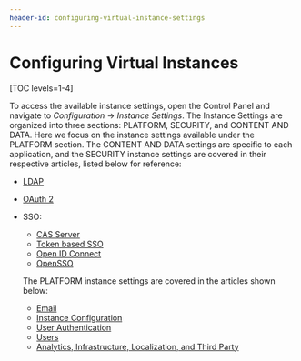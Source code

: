 ```yaml
---
header-id: configuring-virtual-instance-settings
---
```


# Configuring Virtual Instances

[TOC levels=1-4]

To access the available instance settings, open the Control Panel and navigate 
to *Configuration* &rarr; *Instance Settings*. The Instance Settings are 
organized into three sections: PLATFORM, SECURITY, and CONTENT AND DATA. Here we 
focus on the instance settings available under the PLATFORM section. The CONTENT 
AND DATA settings are specific to each application, and the SECURITY instance 
settings are covered in their respective articles, listed below for reference:

- [LDAP](/docs/7-2/deploy/-/knowledge_base/d/configuring-ldap)
- [OAuth 2](/docs/7-2/deploy/-/knowledge_base/d/oauth2-scopes#creating-the-authorization-page)
- SSO: 
  - [CAS Server](/docs/7-2/deploy/-/knowledge_base/d/cas-central-authentication-service-single-sign-on-authentication)
  - [Token based SSO](/docs/7-2/deploy/-/knowledge_base/d/token-based-single-sign-on-authentication)
  <!-- [Facebook Connect]() Add back once article is available-->
  - [Open ID Connect](/docs/7-2/deploy/-/knowledge_base/d/authenticating-with-openid-connect#enabling-openid-connect-authentication)
  - [OpenSSO](/docs/7-2/deploy/-/knowledge_base/d/opensso-single-sign-on-authentication)
  
  The PLATFORM instance settings are covered in the articles shown below:
  
  - [Email](/docs/7-2/user/-/knowledge_base/u/email-instance-settings)
  - [Instance Configuration](/docs/7-2/user/-/knowledge_base/u/instance-configuration-instance-settings)
  - [User Authentication](/docs/7-2/user/-/knowledge_base/u/user-authentication-instance-settings)
  - [Users](/docs/7-2/user/-/knowledge_base/u/users-instance-settings)
  - [Analytics, Infrastructure, Localization, and Third Party](/docs/7-2/user/-/knowledge_base/u/infrastructure-localization-and-integrations-instance-settings)